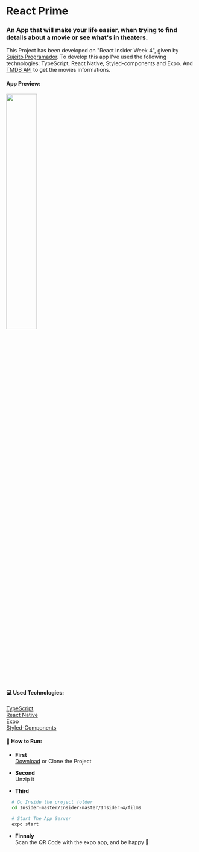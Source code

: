 # React Prime

### An App that will make your life easier, when trying to find details about a movie or see what's in theaters.

This Project has been developed on "React Insider Week 4", given by [Sujeito Programador]("https://www.youtube.com/c/Sujeitoprogramador"). To develop this app I've used the following technologies: TypeScript, React Native, Styled-components and Expo. And [TMDB API]('https://developers.themoviedb.org/3') to get the movies informations.

#### App Preview&#58;

<img src="https://github.com/hemerson-git/Insider/blob/master/Insider-4/.github/main-gif.gif?raw=true" width="40%">

#### 💻 Used Technologies&#58;

<a href="https://www.typescriptlang.org/">TypeScript</a> <br />
<a href="https://reactnative.dev/">React Native</a> <br />
<a href="https://expo.dev/">Expo</a> <br />
<a href='https://styled-components.com/'>Styled-Components</a> <br />

#### 🏃 How to Run&#58;

- **First** <br />
  [Download]('https://github.com/hemerson-git/Insider/archive/refs/heads/master.zip') or Clone the Project
  <br />

- **Second** <br />
  Unzip it
  <br />

- **Third**  <br />

```bash
  # Go Inside the project folder
  cd Insider-master/Insider-master/Insider-4/films

  # Start The App Server
  expo start
```

- **Finnaly** <br />
  Scan the QR Code with the expo app, and be happy 🙂
